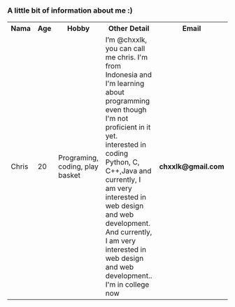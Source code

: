 <!-- // - Hi there, I’m @chxxlk, you can call me chris. I'm from Indonesia and I'm learning about programming even though I'm not proficient in it yet.
// - I’m interested in coding Python, C, C++, and Java
// - I’m currently learning about programing and networking Python and Java
// - I'm in college now
// - How to reach me chxxlk@gmail.com

// 
// chxxlk/chxxlk is a ✨ special ✨ repository because its `README.md` (this file) appears on your GitHub profile.
// You can click the Preview link to take a look at your changes.
// - -->
<h3> A little bit of information about me :) </h3>
<table>
  <tr>
    <th> Nama </th>
    <th> Age </th>
    <th> Hobby </th>
    <th> Other Detail </th>
    <th> Email </th>
  </tr>
  <tr>
    <td> Chris </td>
    <td> 20 </td>
    <td> Programing, coding, play basket </td>
    <td>I’m @chxxlk, you can call me chris. I'm from Indonesia and I'm learning about programming even though I'm not proficient in it yet.
                        interested in coding Python, C, C++,Java and currently, I am very interested in web design and web development. And currently, I am very interested in web design and web development.. I'm in college now</td>
    <td> <b> chxxlk@gmail.com </b> </td>
  </tr>
</table>
